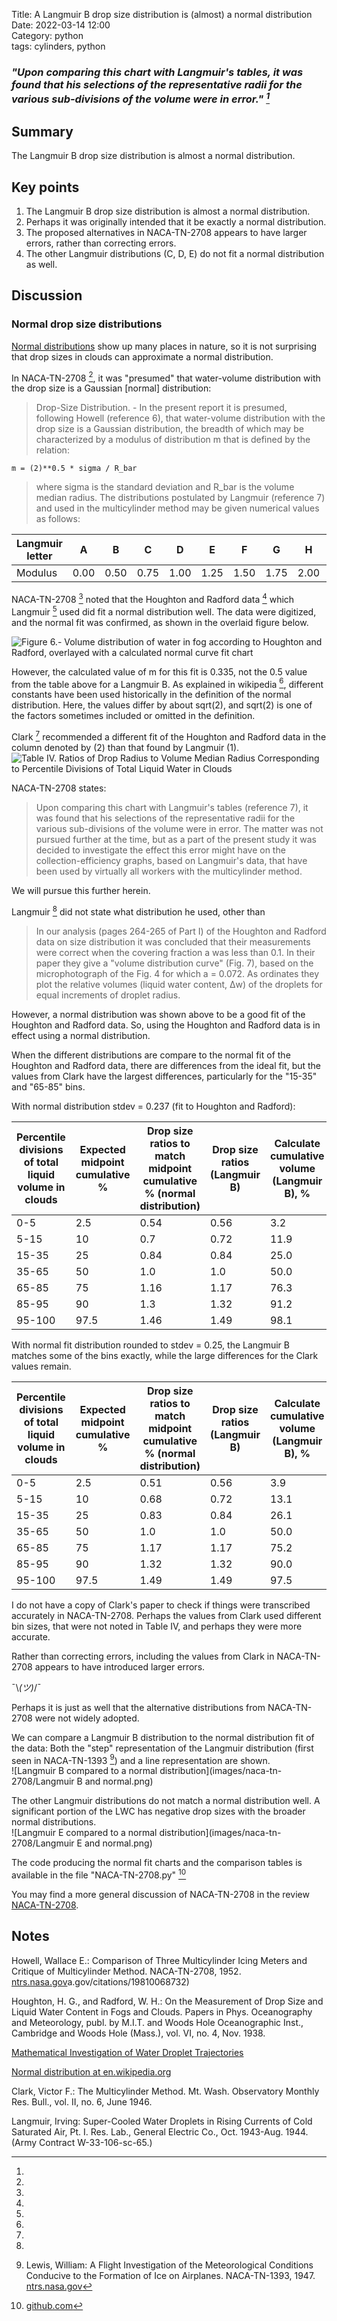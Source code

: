 Title: A Langmuir B drop size distribution is (almost) a normal distribution   
Date: 2022-03-14 12:00  
Category: python  
tags: cylinders, python  

### _"Upon comparing this chart with Langmuir's tables, it was found that his selections of the representative radii for the various sub-divisions of the volume were in error." [^1]_  

## Summary  

The Langmuir B drop size distribution is almost a normal distribution.

## Key points  

1. The Langmuir B drop size distribution is almost a normal distribution.  
2. Perhaps it was originally intended that it be exactly a normal distribution.
3. The proposed alternatives in NACA-TN-2708 appears to have larger errors, rather than correcting errors.
4. The other Langmuir distributions (C, D, E) do not fit a normal distribution as well.

## Discussion

### Normal drop size distributions

[Normal distributions](https://en.wikipedia.org/wiki/Normal_distribution) show up many places in nature, 
so it is not surprising that drop sizes in clouds can approximate a normal distribution.  

In NACA-TN-2708 [^1], it was "presumed" that water-volume distribution with the
drop size is a Gaussian [normal] distribution:

> Drop-Size Distribution. - In the present report it is presumed,
following Howell (reference 6), that water-volume distribution with the
drop size is a Gaussian distribution, the breadth of which may be characterized 
by a modulus of distribution m that is defined by the relation:  

    m = (2)**0.5 * sigma / R_bar  

> where sigma is the standard deviation and R_bar is the volume median radius.
The distributions postulated by Langmuir (reference 7) and used in the
multicylinder method may be given numerical values as follows:

|Langmuir letter |A   |B   |C   |D   |E   |F   |G   |H   |J  |
|----------------|----|----|----|----|----|----|----|----|---|
|Modulus         |0.00|0.50|0.75|1.00|1.25|1.50|1.75|2.00|2.5|

NACA-TN-2708 [^1] noted that the Houghton and Radford data [^2] which Langmuir [^3] used did fit a normal distribution well. 
The data were digitized, and the normal fit was confirmed, as shown in the overlaid figure below.

![Figure 6.- Volume distribution of water in fog according to Houghton and Radford, overlayed with a calculated normal curve fit chart](images/naca-tn-2708/NACA-TN-2708_overlay.png)

However, the calculated value of m for this fit is 0.335, not the 0.5 value from the table above for a Langmuir B. 
As explained in wikipedia [^4], different constants have been used historically in the definition of the normal distribution. 
Here, the values differ by about sqrt(2), and sqrt(2) is one of the factors sometimes included or omitted in the definition. 

Clark [^5] recommended a different fit of the Houghton and Radford data in the column denoted by (2) than that found by Langmuir (1).  
![Table IV. Ratios of Drop Radius to Volume Median Radius Corresponding to Percentile Divisions of Total Liquid Water in Clouds](images/naca-tn-2708/table_iv_corrected_distrbutions.png) 

NACA-TN-2708 states:
> Upon
comparing this chart with Langmuir's tables (reference 7), it was found
that his selections of the representative radii for the various sub-divisions 
of the volume were in error. The matter was not pursued further at the time, 
but as a part of the present study it was decided to
investigate the effect this error might have on the collection-efficiency
graphs, based on Langmuir's data, that have been used by virtually all
workers with the multicylinder method.

We will pursue this further herein. 

Langmuir [^6] did not state what distribution he used, other than 

> In our analysis (pages 264-265 of Part I) of the Houghton and Radford data
on size distribution it was concluded that their measurements were correct
when the covering fraction a was less than 0.1. In their paper they give a "volume
distribution curve" (Fig. 7), based on the microphotograph of the Fig. 4 for
which a = 0.072. As ordinates they plot the relative volumes (liquid water
content, Δw) of the droplets for equal increments of droplet radius.

However, a normal distribution was shown above to be a good fit of the Houghton and Radford data. 
So, using the Houghton and Radford data is in effect using a normal distribution. 

When the different distributions are compare to the normal fit of the Houghton and Radford data, 
there are differences from the ideal fit, but the values from Clark have the largest differences, 
particularly for the "15-35" and "65-85" bins. 

With normal distribution stdev = 0.237 (fit to Houghton and Radford):

| Percentile divisions of total liquid volume in clouds | Expected midpoint cumulative % | Drop size ratios to match midpoint cumulative % (normal distribution) | Drop size ratios (Langmuir B) | Calculate cumulative volume (Langmuir B), % | Drop size ratios (Clark) | Calculate cumulative volume (Clark), % |
|-------------------------------------------------------|--------------------------------|-----------------------------------------------------------------------|-------------------------------|---------------------------------------------|--------------------------|----------------------------------------|
| 0-5                                                   | 2.5                            | 0.54                                                                  | 0.56                          | 3.2                                         | 0.53                     | 2.4                                    |
| 5-15                                                  | 10                             | 0.7                                                                   | 0.72                          | 11.9                                        | 0.69                     | 9.5                                    |
| 15-35                                                 | 25                             | 0.84                                                                  | 0.84                          | 25.0                                        | 0.91                     | 35.2                                   |
| 35-65                                                 | 50                             | 1.0                                                                   | 1.0                           | 50.0                                        | 1.0                      | 50.0                                   |
| 65-85                                                 | 75                             | 1.16                                                                  | 1.17                          | 76.3                                        | 1.09                     | 64.8                                   |
| 85-95                                                 | 90                             | 1.3                                                                   | 1.32                          | 91.2                                        | 1.31                     | 90.5                                   |
| 95-100                                                | 97.5                           | 1.46                                                                  | 1.49                          | 98.1                                        | 1.47                     | 97.6                                   |

With normal fit distribution rounded to stdev = 0.25, the Langmuir B matches some of the bins exactly, 
while the large differences for the Clark values remain.

| Percentile divisions of total liquid volume in clouds | Expected midpoint cumulative % | Drop size ratios to match midpoint cumulative % (normal distribution) | Drop size ratios (Langmuir B) | Calculate cumulative volume (Langmuir B), % | Drop size ratios (Clark) | Calculate cumulative volume (Clark), % |
|-------------------------------------------------------|--------------------------------|-----------------------------------------------------------------------|-------------------------------|---------------------------------------------|--------------------------|----------------------------------------|
| 0-5                                                   | 2.5                            | 0.51                                                                  | 0.56                          | 3.9                                         | 0.53                     | 3.0                                    |
| 5-15                                                  | 10                             | 0.68                                                                  | 0.72                          | 13.1                                        | 0.69                     | 10.7                                   |
| 15-35                                                 | 25                             | 0.83                                                                  | 0.84                          | 26.1                                        | 0.91                     | 35.9                                   |
| 35-65                                                 | 50                             | 1.0                                                                   | 1.0                           | 50.0                                        | 1.0                      | 50.0                                   |
| 65-85                                                 | 75                             | 1.17                                                                  | 1.17                          | 75.2                                        | 1.09                     | 64.1                                   |
| 85-95                                                 | 90                             | 1.32                                                                  | 1.32                          | 90.0                                        | 1.31                     | 89.3                                   |
| 95-100                                                | 97.5                           | 1.49                                                                  | 1.49                          | 97.5                                        | 1.47                     | 97.0                                   |

I do not have a copy of Clark's paper to check if things were transcribed accurately in NACA-TN-2708. 
Perhaps the values from Clark used different bin sizes, that were not noted in Table IV, 
and perhaps they were more accurate.

Rather than correcting errors, including the values from Clark in NACA-TN-2708 appears to have introduced larger errors.

¯\\_(ツ)_/¯

Perhaps it is just as well that the alternative distributions from NACA-TN-2708 were not widely adopted.

We can compare a Langmuir B distribution to the normal distribution fit of the data:
Both the "step" representation of the Langmuir distribution (first seen in NACA-TN-1393 [^7]) 
and a line representation are shown.  
![Langmuir B compared to a normal distribution](images/naca-tn-2708/Langmuir B and normal.png)

The other Langmuir distributions do not match a normal distribution well. 
A significant portion of the LWC has negative drop sizes with the broader normal distributions.  
![Langmuir E compared to a normal distribution](images/naca-tn-2708/Langmuir E and normal.png)

The code producing the normal fit charts and the comparison tables is available in the file "NACA-TN-2708.py" [^8]

You may find a more general discussion of NACA-TN-2708 in the review [NACA-TN-2708]({filename}NACA-TN-2708.md). 

## Notes  

[^1]: 
Howell, Wallace E.: Comparison of Three Multicylinder Icing Meters and Critique of Multicylinder Method. NACA-TN-2708, 1952. [ntrs.nasa.gov](https://ntrs.nasa.gov/citations/19810068732)a.gov/citations/19810068732)  
[^2]: 
Houghton, H. G., and Radford, W. H.: On the Measurement of Drop Size and Liquid Water Content in Fogs and Clouds. Papers in Phys. Oceanography and Meteorology, publ. by M.I.T. and Woods Hole Oceanographic Inst., Cambridge and Woods Hole (Mass.), vol. VI, no. 4, Nov. 1938.  
[^3]: 
[Mathematical Investigation of Water Droplet Trajectories]({filename}Mathematical%20Investigation%20of%20Water%20Droplet%20Trajectories.md)  
[^4]:
[Normal distribution at en.wikipedia.org](https://en.wikipedia.org/wiki/Normal_distribution#Standard_normal_distribution)  
[^5]:
Clark, Victor F.: The Multicylinder Method. Mt. Wash. Observatory Monthly Res. Bull., vol. II, no. 6, June 1946.  
[^6]:
Langmuir, Irving: Super-Cooled Water Droplets in Rising Currents of Cold Saturated Air, Pt. I. Res. Lab., General Electric Co., Oct. 1943-Aug. 1944. (Army Contract W-33-106-sc-65.)  
[^7]: Lewis, William: A Flight Investigation of the Meteorological Conditions Conducive to the Formation of Ice on Airplanes. NACA-TN-1393, 1947. [ntrs.nasa.gov](https://ntrs.nasa.gov/citations/19930082038)
[^8]: [github.com](https://github.com/icinganalysis/icinganalysis.github.io)  
